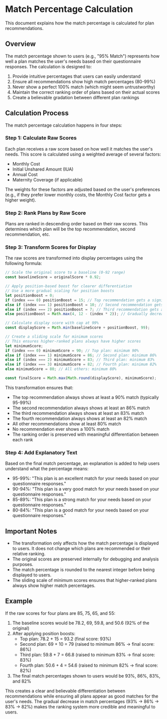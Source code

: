 # Match Percentage Calculation

This document explains how the match percentage is calculated for plan recommendations.

## Overview

The match percentage shown to users (e.g., "95% Match") represents how well a plan matches the user's needs based on their questionnaire responses. The calculation is designed to:

1. Provide intuitive percentages that users can easily understand
2. Ensure all recommendations show high match percentages (80-99%)
3. Never show a perfect 100% match (which might seem untrustworthy)
4. Maintain the correct ranking order of plans based on their actual scores
5. Create a believable gradation between different plan rankings

## Calculation Process

The match percentage calculation happens in four steps:

### Step 1: Calculate Raw Scores

Each plan receives a raw score based on how well it matches the user's needs. This score is calculated using a weighted average of several factors:

- Monthly Cost
- Initial Unshared Amount (IUA)
- Annual Cost
- Maternity Coverage (if applicable)

The weights for these factors are adjusted based on the user's preferences (e.g., if they prefer lower monthly costs, the Monthly Cost factor gets a higher weight).

### Step 2: Rank Plans by Raw Score

Plans are ranked in descending order based on their raw scores. This determines which plan will be the top recommendation, second recommendation, etc.

### Step 3: Transform Scores for Display

The raw scores are transformed into display percentages using the following formula:

```javascript
// Scale the original score to a baseline (0-92 range)
const baselineScore = originalScore * 0.92;

// Apply position-based boost for clearer differentiation
// Use a more gradual scaling for position boosts
let positionBoost = 0;
if (index === 0) positionBoost = 15; // Top recommendation gets a significant boost
else if (index === 1) positionBoost = 10; // Second recommendation gets a strong boost
else if (index === 2) positionBoost = 7; // Third recommendation gets a medium boost
else positionBoost = Math.max(4, 12 - (index * 2)); // Gradually decreasing boost

// Calculate display score with cap at 99%
const displayScore = Math.min(baselineScore + positionBoost, 99);

// Create a sliding scale for minimum scores
// This ensures higher-ranked plans always have higher scores
let minimumScore;
if (index === 0) minimumScore = 90; // Top plan: minimum 90%
else if (index === 1) minimumScore = 86; // Second plan: minimum 86%
else if (index === 2) minimumScore = 83; // Third plan: minimum 83%
else if (index === 3) minimumScore = 82; // Fourth plan: minimum 82%
else minimumScore = 80; // All others: minimum 80%

const finalScore = Math.max(Math.round(displayScore), minimumScore);
```

This transformation ensures that:
- The top recommendation always shows at least a 90% match (typically 95-99%)
- The second recommendation always shows at least an 86% match
- The third recommendation always shows at least an 83% match
- The fourth recommendation always shows at least an 82% match
- All other recommendations show at least 80% match
- No recommendation ever shows a 100% match
- The ranking order is preserved with meaningful differentiation between each rank

### Step 4: Add Explanatory Text

Based on the final match percentage, an explanation is added to help users understand what the percentage means:

- 95-99%: "This plan is an excellent match for your needs based on your questionnaire responses."
- 90-94%: "This plan is a very good match for your needs based on your questionnaire responses."
- 85-89%: "This plan is a strong match for your needs based on your questionnaire responses."
- 80-84%: "This plan is a good match for your needs based on your questionnaire responses."

## Important Notes

- The transformation only affects how the match percentage is displayed to users. It does not change which plans are recommended or their relative ranking.
- The original scores are preserved internally for debugging and analysis purposes.
- The match percentage is rounded to the nearest integer before being displayed to users.
- The sliding scale of minimum scores ensures that higher-ranked plans always show higher match percentages.

## Example

If the raw scores for four plans are 85, 75, 65, and 55:

1. The baseline scores would be 78.2, 69, 59.8, and 50.6 (92% of the original)
2. After applying position boosts:
   - Top plan: 78.2 + 15 = 93.2 (final score: 93%)
   - Second plan: 69 + 10 = 79 (raised to minimum 86% → final score: 86%)
   - Third plan: 59.8 + 7 = 66.8 (raised to minimum 83% → final score: 83%)
   - Fourth plan: 50.6 + 4 = 54.6 (raised to minimum 82% → final score: 82%)
3. The final match percentages shown to users would be 93%, 86%, 83%, and 82%

This creates a clear and believable differentiation between recommendations while ensuring all plans appear as good matches for the user's needs. The gradual decrease in match percentages (93% → 86% → 83% → 82%) makes the ranking system more credible and meaningful to users. 